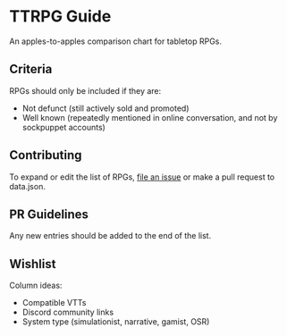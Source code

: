 # TTRPG Guide

An apples-to-apples comparison chart for tabletop RPGs.

## Criteria

RPGs should only be included if they are:

- Not defunct (still actively sold and promoted)
- Well known (repeatedly mentioned in online conversation, and not by sockpuppet accounts) 

## Contributing

To expand or edit the list of RPGs, [file an issue](https://github.com/isaaclyman/ttrpg-guide/issues/new/choose) or make a pull request to data.json.

## PR Guidelines

Any new entries should be added to the end of the list.

## Wishlist

Column ideas:

- Compatible VTTs
- Discord community links
- System type (simulationist, narrative, gamist, OSR)